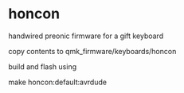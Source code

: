 # honcon
handwired preonic firmware for a gift keyboard

copy contents to qmk_firmware/keyboards/honcon

build and flash using

make honcon:default:avrdude
